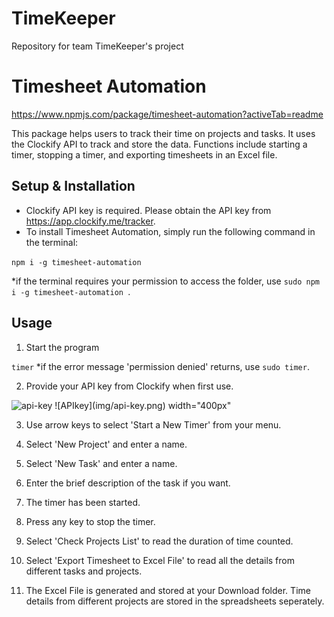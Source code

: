 # TimeKeeper
Repository for team TimeKeeper's project

# Timesheet Automation
https://www.npmjs.com/package/timesheet-automation?activeTab=readme

This package helps users to track their time on projects and tasks. It uses the Clockify API to track and store the data. Functions include starting a timer, stopping a timer, and exporting timesheets in an Excel file.

## Setup & Installation

- Clockify API key is required. Please obtain the API key from https://app.clockify.me/tracker. 
- To install Timesheet Automation, simply run the following command in the terminal:

`` npm i -g timesheet-automation ``

*if the terminal requires your permission to access the folder, use ``sudo npm i -g timesheet-automation ``.

## Usage

1. Start the program

`` timer ``
*if the error message 'permission denied' returns, use `` sudo timer ``.

2. Provide your API key from Clockify when first use.
<img src="../img/api-key.png" alt="api-key" width="400px">
![APIkey](img/api-key.png) width="400px"

3. Use arrow keys to select 'Start a New Timer' from your menu.

4. Select 'New Project' and enter a name.

5. Select 'New Task' and enter a name.

6. Enter the brief description of the task if you want.

7. The timer has been started.

8. Press any key to stop the timer.

9. Select 'Check Projects List' to read the duration of time counted.

10. Select 'Export Timesheet to Excel File' to read all the details from different tasks and projects.

11. The Excel File is generated and stored at your Download folder. Time details from different projects are stored in the spreadsheets seperately. 







